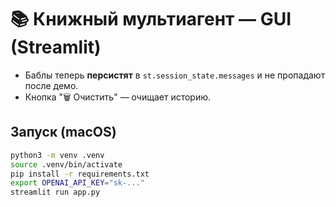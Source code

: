 # 📚 Книжный мультиагент — GUI (Streamlit)

- Баблы теперь **персистят** в `st.session_state.messages` и не пропадают после демо.
- Кнопка "🗑 Очистить" — очищает историю.

## Запуск (macOS)
```bash
python3 -m venv .venv
source .venv/bin/activate
pip install -r requirements.txt
export OPENAI_API_KEY="sk-..."
streamlit run app.py
```
